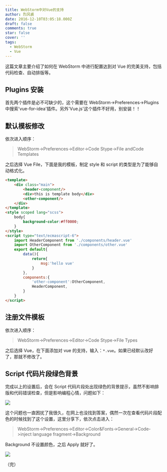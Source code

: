 ```yaml
---
title: WebStorm中对Vue的支持
author: 烈风裘
date: 2016-12-10T03:05:18.000Z
draft: false
comments: true
star: false
cover: ''
tags: 
  - WebStorm
  - Vue
---
```


这篇文章主要介绍了如何在 WebStorm 中进行配置达到对 Vue 的完美支持，包括代码检查、自动排版等。

## Plugins 安装

首先两个插件是必不可缺少的，这个需要在 WebStorm->Preferences->Plugins 中搜索'vue-for-idea'插件。另外'Vue.js'这个插件不好用，别安装！！

## 默认模板修改

依次进入顺序：

> WebStorm->Preferences->Editor->Code Stype->File andCode Templates

之后选择 Vue File，下面是我的模板，制定 style 和 script 的类型是为了能够自动格式化。

```html
<template>
    <div class="main">
        <header-component/>
        <div>this is template body</div>
        <other-component/>
    </div>
</template>
<style scoped lang="scss">
    body{
        background-color:#ff0000;
    }
</style>
<script type="text/ecmascript-6">
    import HeaderComponent from './components/header.vue'
    import OtherComponent from './components/other.vue'
    export default{
        data(){
            return{
                msg:'hello vue'
            }
        },
        components:{
            'other-component':OtherComponent,
            HeaderComponent,
        }
    }
</script>
```

## 注册文件模板

依次进入顺序：

> WebStorm->Preferences->Editor->Code Stype->File Types

之后选择 Vue，在下面添加对 vue 的支持，输入：`*.vue`。如果已经默认改好了，那就不修改了。

## Script 代码片段绿色背景

完成以上的设置后，会在 Script 代码片段处出现绿色的背景提示，虽然不影响排版和代码错误检查，但是影响编程心情，问题如下：

![](http://xiangsongtao.com/uploads/1481340380000.png)

这个问题也一直困扰了我很久，在网上也没找到答案，偶然一次在查看代码片段配色的时候找到了这个设置，这里分享下，依次点击进入：

> WebStorm->Preferences->Editor->Color&Fonts->General->Code->inject language fragment->Background

Background 不设置颜色，之后 Apply 就好了。

![](http://xiangsongtao.com/uploads/1481340545000.png)

（完）
